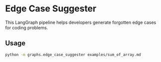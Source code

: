 # Edge Case Suggester

This LangGraph pipeline helps developers generate forgotten edge cases for coding problems.

## Usage

```bash
python -m graphs.edge_case_suggester examples/sum_of_array.md
